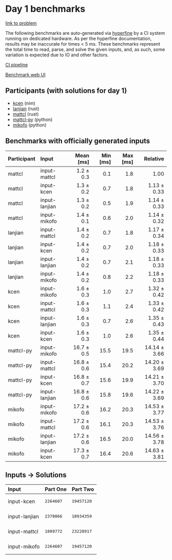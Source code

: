 # Day 1 benchmarks

[link to problem](https://adventofcode.com/2024/day/1)

The following benchmarks are auto-generated via
[hyperfine](https://github.com/sharkdp/hyperfine) by a CI system running on
dedicated hardware. As per the hyperfine documentation, results may be
inaccurate for times < 5 ms. These benchmarks represent the total time to read,
parse, and solve the given inputs, and, as such, some variation is expected due
to IO and other factors.

[CI pipeline](http://ci.papercode.net:8080/teams/main/pipelines/aoc2024)

[Benchmark web UI](https://aoc.ancalagon.black)


## Participants (with solutions for day 1)

- [kcen](https://github.com/kcen/aoc2024) (nim)
- [lanjian](https://github.com/lanjian/aoc-2024) (rust)
- [mattcl](https://github.com/mattcl/aoc2024) (rust)
- [mattcl-py](https://github.com/mattcl/aoc2024-py) (python)
- [mikofo](https://github.com/mikofo/aoc2024) (python)


## Benchmarks with officially generated inputs

| Participant | Input | Mean [ms] | Min [ms] | Max [ms] | Relative |
|:---|:---|---:|---:|---:|---:|
| mattcl | input-mattcl | 1.2 ± 0.3 | 0.1 | 1.8 | 1.00 |
| mattcl | input-kcen | 1.3 ± 0.2 | 0.7 | 1.8 | 1.13 ± 0.33 |
| mattcl | input-lanjian | 1.3 ± 0.2 | 0.5 | 1.9 | 1.14 ± 0.33 |
| mattcl | input-mikofo | 1.4 ± 0.1 | 0.6 | 2.0 | 1.14 ± 0.32 |
| lanjian | input-mattcl | 1.4 ± 0.2 | 0.7 | 1.8 | 1.17 ± 0.34 |
| lanjian | input-kcen | 1.4 ± 0.2 | 0.7 | 2.0 | 1.18 ± 0.33 |
| lanjian | input-lanjian | 1.4 ± 0.2 | 0.7 | 2.1 | 1.18 ± 0.33 |
| lanjian | input-mikofo | 1.4 ± 0.2 | 0.8 | 2.2 | 1.18 ± 0.33 |
| kcen | input-mikofo | 1.6 ± 0.3 | 1.0 | 2.7 | 1.32 ± 0.42 |
| kcen | input-mattcl | 1.6 ± 0.3 | 1.1 | 2.4 | 1.33 ± 0.42 |
| kcen | input-lanjian | 1.6 ± 0.3 | 0.7 | 2.6 | 1.35 ± 0.43 |
| kcen | input-kcen | 1.6 ± 0.3 | 1.0 | 2.6 | 1.35 ± 0.44 |
| mattcl-py | input-mikofo | 16.7 ± 0.5 | 15.5 | 19.5 | 14.14 ± 3.66 |
| mattcl-py | input-mattcl | 16.8 ± 0.6 | 15.4 | 20.2 | 14.20 ± 3.69 |
| mattcl-py | input-kcen | 16.8 ± 0.7 | 15.6 | 19.9 | 14.21 ± 3.70 |
| mattcl-py | input-lanjian | 16.8 ± 0.6 | 15.8 | 19.6 | 14.22 ± 3.69 |
| mikofo | input-mikofo | 17.2 ± 0.6 | 16.2 | 20.3 | 14.53 ± 3.77 |
| mikofo | input-mattcl | 17.2 ± 0.6 | 16.1 | 20.3 | 14.53 ± 3.76 |
| mikofo | input-lanjian | 17.2 ± 0.6 | 16.5 | 20.0 | 14.56 ± 3.78 |
| mikofo | input-kcen | 17.3 ± 0.7 | 16.4 | 20.6 | 14.63 ± 3.81 |


## Inputs -> Solutions

| Input | Part One | Part Two |
|:---|:---|:---|
|input-kcen|<pre>2264607</pre>|<pre>19457120</pre>|
|input-lanjian|<pre>2378066</pre>|<pre>18934359</pre>|
|input-mattcl|<pre>1889772</pre>|<pre>23228917</pre>|
|input-mikofo|<pre>2264607</pre>|<pre>19457120</pre>|